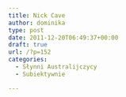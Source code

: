 ```yaml
---
title: Nick Cave
author: dominika
type: post
date: 2011-12-20T06:49:37+00:00
draft: true
url: /?p=152
categories:
  - Słynni Australijczycy
  - Subiektywnie

---
```

